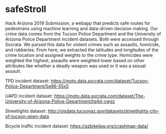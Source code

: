 # safeStroll
Hack Arizona 2019 Submission, a webapp that predicts safe routes for pedestrians using machine learning and data-driven decision making.
Our crime data comes from the Tucson Police Department and the University of Arizona Police Department incident datasets. Both were accessed through Socrata. We parsed this data for violent crimes such as assaults, homicide, and robberies. From here, we extracted the latitudes and longitudes of the crime location and assigned weights to the crime type. Homicides were weighted the highest, assaults were weighted lower based on other attributes like whether a deadly weapon was used or it was a sexual assault. 

TPD incident dataset:
https://moto.data.socrata.com/dataset/Tucson-Police-Department/5e96-55x5

UAPD incident dataset:
https://moto.data.socrata.com/dataset/The-University-of-Arizona-Police-Department/tg4d-cwgz

Streetlights dataset:
http://gisdata.tucsonaz.gov/datasets/streetlights-city-of-tucson-open-data

Bicycle traffic incident dataset:
https://azbikelaw.org/crashmap-data/

